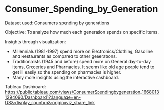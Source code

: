 # Consumer_Spending_by_Generation

Dataset used: Consumers spending by generations

Objective: To analyze how much each generation spends on specific items.

Insights through visualization:

  * Millennials (1981-1997) spend more on Electronics/Clothing, Gasoline and Restaurants as compared to other generations. 
  * Traditionalists (1945 and before) spend more on General day-to-day items, Groceries and Pharmacies. 
    It seems like old age people tend to get ill easily so the spending on pharmacies is higher. 
  * Many more insights using the interactive dashboard.

Tableau Dashboard:
https://public.tableau.com/views/ConsumerSpendingbygeneration_16680131294090/Dashboard1?:language=en-US&:display_count=n&:origin=viz_share_link
